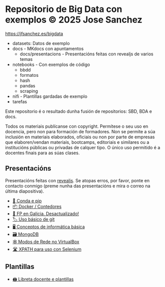 # Repositorio de Big Data con exemplos © 2025 Jose Sanchez 

<https://jfsanchez.es/bigdata>

- datasets: Datos de exemplo
- docs - MKdocs con apuntamentos
    - docs/presentacions - Presentacións feitas con revealjs de varios temas
- notebooks - Con exemplos de código
    - bbdd
    - formatos
    - hash
    - pandas
    - scraping
- nifi - Plantillas gardadas de exemplo
- tarefas

Este repositorio é o resultado dunha fusión de repositorios: SBD, BDA e docs.

Todos os materiais publícanse con copyright. Permítese o seu uso en docencia, pero non para formación de formadores. Non se permite a súa inclusión en materiais elaborados, oficiais ou non por parte de empresas que elaboren/vendan materiais, bootcamps, editoriais e similares ou a institucións públicas ou privadas de calquer tipo. O único uso permitido é a docentes finais para as súas clases.

## Presentacións

Presentacións feitas con [revealjs](https://revealjs.com/). Se atopas erros, por favor, ponte en contacto conmigo (preme nunha das presentacións e mira o correo na última diapositiva).

- [🐍 Conda e pip](https://jfsanchez.es/bigdata/presentacions/conda-pip-virtualenv)
- [📦 Docker / Contedores](https://jfsanchez.es/bigdata/presentacions/docker)
- [📕 FP en Galicia. Desactualizado!](https://jfsanchez.es/bigdata/presentacions/funcionamentofp)
- [🏷 Uso básico de git](https://jfsanchez.es/bigdata/presentacions/git)
- [🖥️ Conceptos de informática básica](https://jfsanchez.es/bigdata/presentacions/informatica-basica)
- [🗃️ MongoDB](https://jfsanchez.es/bigdata/presentacions/mongodb)
- [🕸️ Modos de Rede no VirtualBox](https://jfsanchez.es/bigdata/presentacions/virtualbox)
- [🛣️ XPATH para uso con Selenium](https://jfsanchez.es/bigdata/presentacions/xpath)

## Plantillas

- [🖨️ Libreta docente e plantillas](https://jfsanchez.es/bigdata/presentacions/libreta)
